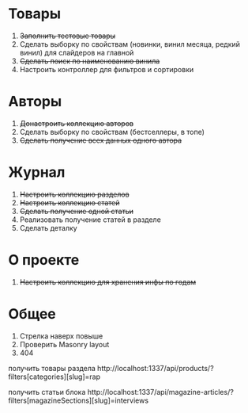 # Товары
1. ~~Заполнить тестовые товары~~
2. Сделать выборку по свойствам (новинки, винил месяца, редкий винил) для слайдеров на главной
3. ~~Сделать поиск по наименованию винила~~
4. Настроить контроллер для фильтров и сортировки
   

# Авторы
1. ~~Донастроить коллекцию авторов~~
2. Сделать выборку по свойствам (бестселлеры, в топе)
3. ~~Сделать получение всех данных одного автора~~


# Журнал
1. ~~Настроить коллекцию разделов~~
2. ~~Настроить коллекцию статей~~
3. ~~Сделать получение одной статьи~~
4. Реализовать получение статей в разделе
5. Сделать деталку


# О проекте
1. ~~Настроить коллекцию для хранения инфы по годам~~


# Общее
1. Стрелка наверх повыше
2. Проверить Masonry layout
3. 404


получить товары раздела
http://localhost:1337/api/products/?filters[categories][slug]=rap

получить статьи блока
http://localhost:1337/api/magazine-articles/?filters[magazineSections][slug]=interviews

